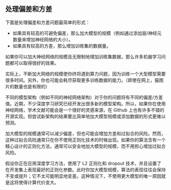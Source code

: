 ## 处理偏差和方差


下面是处理偏差和方差问题最简单的形式：

- 如果具有较高的可避免偏差，那么加大模型的规模（例如通过添加层/神经元数量来增加神经网络的大小）。
- 如果具有较高的方差，那么增加训练集的数据量。

如果你可以加大神经网络的规模且无限制地增加训练集数据，那么许多机器学习问题都可以取得很好的效果。

实际上，不断加大网络的规模使你终将遇到算力问题，因为训练一个大型模型需要很多时间。另外，你也可能会耗尽获取更多训练数据的能力。（即使在网上，猫图片的数量也是有限的）

不同的模型架构（例如不同的神经网络架构）对于你的问题将有不同的偏差/方差值。近期，不少深度学习研究已经开发出很多新的模型架构。所以，如果你在使用神经网络，学术文献可能会是一个很好的灵感来源，在 Github 上也有许多不错的开源实现。但尝试新架构的结果要比简单地加大模型规模或添加数据的形式更难以预测。

加大模型的规模通常可以减少偏差，但也可能会增加方差和过拟合的风险。然而，这种过拟合风险通常只在你不使用正则化技术的时候出现。如果你的算法含有一个精心设计的正则化方法，通常可以安全地加大模型的规模，而不用担心增加过拟合风险。

假设你正在应用深度学习方法，使用了 L2 正则化和 dropout 技术，并且设置了在开发集上表现最好的正则化参数。此时你加大模型规模，算法的表现往往会保持不变或提升；它不太可能明显地变差。这种情况下，不使用更大模型的唯一原因就是这将使得计算代价变大。
